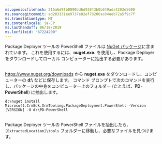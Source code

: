 ```yaml
---
ms.openlocfilehash: 215a6d9fb0890bd6d93843b0b649ada4203e5600
ms.sourcegitcommit: ad203331ee9737e82ef70206ac04eeb72a5f9c7f
ms.translationtype: MT
ms.contentlocale: ja-JP
ms.lasthandoff: 06/18/2019
ms.locfileid: "67224200"
---
```

Package Deployer ツールの PowerShell ファイルは [NuGet パッケージ](https://go.microsoft.com/fwlink/?linkid=859211)に含まれています。 これを使用するには、**nuget.exe.** を使用し、Package Deployer をダウンロードしてローカル コンピューターに抽出する必要があります。<br/><br/>

<https://www.nuget.org/downloads> から **nuget.exe** をダウンロードし、コンピューターの **d:\\** などに保存します。 コマンド プロンプトで次のコマンドを実行し、パッケージの中身をコンピューター上のフォルダー (たとえば、**PD-PowerShell**) に抽出します。<br/>

`d:\nuget install Microsoft.CrmSdk.XrmTooling.PackageDeployment.PowerShell -Version [VERSION] -O d:\PD-PowerShell`<br/><br/>
    
Package Deployer ツールの PowerShell ファイルを抽出したら、`[ExtractedLocation]\tools` フォルダーに移動し、必要なファイルを見つけます。 
